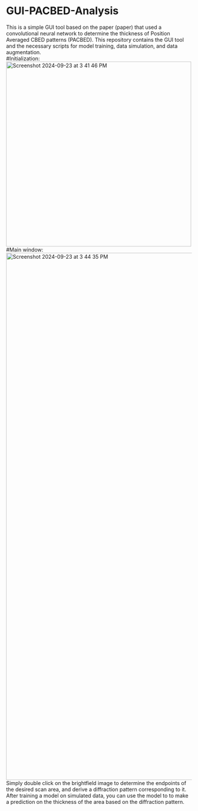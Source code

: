 # GUI-PACBED-Analysis
This is a simple GUI tool based on the paper (paper) that used a convolutional neural network to determine the thickness of Position Averaged CBED patterns (PACBED). This repository contains the GUI tool and the necessary scripts for model training, data simulation, and data augmentation. <br />
#Initialization: <br />
<img width="502" alt="Screenshot 2024-09-23 at 3 41 46 PM" src="https://github.com/user-attachments/assets/8ed3621f-c6b2-4729-8faf-d6cb2d76f796"><br />
#Main window: <br />
<img width="1431" alt="Screenshot 2024-09-23 at 3 44 35 PM" src="https://github.com/user-attachments/assets/c0548d9c-14c2-43bb-bbff-4902f4f236a0"><br />
Simply double click on the brightfield image to determine the endpoints of the desired scan area, and derive a diffraction pattern corresponding to it. After training a model on simulated data, you can use the model to to make a prediction on the thickness of the area based on the diffraction pattern. 
